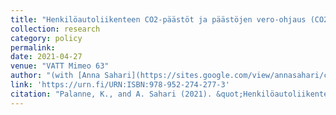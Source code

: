 ```yaml
---
title: "Henkilöautoliikenteen CO2-päästöt ja päästöjen vero-ohjaus (CO2 emissions from passenger vehicles and the role of taxation)"
collection: research
category: policy
permalink:
date: 2021-04-27
venue: "VATT Mimeo 63"
author: "(with [Anna Sahari](https://sites.google.com/view/annasahari/contact))"
link: 'https://urn.fi/URN:ISBN:978-952-274-277-3'
citation: "Palanne, K., and A. Sahari (2021). &quot;Henkilöautoliikenteen CO2-päästöt ja päästöjen vero-ohjaus.&quot; <i>VATT Mimeo 63</i>."
---
```


